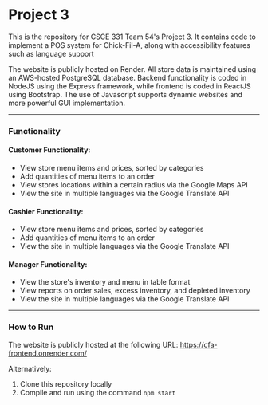 # Project 3

This is the repository for CSCE 331 Team 54's Project 3. It contains code to implement a POS system for Chick-Fil-A, along with accessibility features such as language support

The website is publicly hosted on Render. All store data is maintained using an AWS-hosted PostgreSQL database. Backend functionality is coded in NodeJS using the Express framework, while frontend is coded in ReactJS using Bootstrap. The use of Javascript supports dynamic websites and more powerful GUI implementation.

---

### Functionality

#### Customer Functionality:
- View store menu items and prices, sorted by categories
- Add quantities of menu items to an order
- View stores locations within a certain radius via the Google Maps API
- View the site in multiple languages via the Google Translate API

#### Cashier Functionality:
- View store menu items and prices, sorted by categories
- Add quantities of menu items to an order
- View the site in multiple languages via the Google Translate API

#### Manager Functionality:
- View the store's inventory and menu in table format
- View reports on order sales, excess inventory, and depleted inventory
- View the site in multiple languages via the Google Translate API

---
### How to Run

The website is publicly hosted at the following URL: https://cfa-frontend.onrender.com/

Alternatively:
1. Clone this repository locally
2. Compile and run using the command `npm start`

